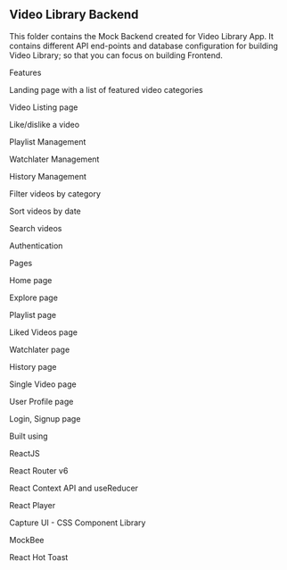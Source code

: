 ## Video Library Backend

This folder contains the Mock Backend created for Video Library App. It contains different API end-points and database configuration for building Video Library; so that you can focus on building Frontend.


Features

Landing page with a list of featured video categories

Video Listing page

Like/dislike a video

Playlist Management

Watchlater Management

History Management

Filter videos by category

Sort videos by date

Search videos

Authentication



Pages

Home page

Explore page

Playlist page

Liked Videos page

Watchlater page

History page

Single Video page

User Profile page

Login, Signup page


Built using



ReactJS

React Router v6

React Context API and useReducer

React Player

Capture UI - CSS Component Library

MockBee

React Hot Toast
